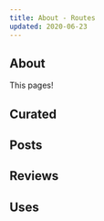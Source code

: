```yaml
---
title: About - Routes
updated: 2020-06-23
---
```


## About

This pages!

## Curated

## Posts

## Reviews

## Uses
